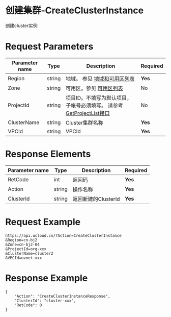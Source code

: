 # 创建集群-CreateClusterInstance

创建cluster实例

# Request Parameters
|Parameter name|Type|Description|Required|
|---|---|---|---|
|Region|string|地域。 参见 [地域和可用区列表](../summary/regionlist.html)|**Yes**|
|Zone|string|可用区。参见 [可用区列表](../summary/regionlist.html)|No|
|ProjectId|string|项目ID。不填写为默认项目，子帐号必须填写。 请参考[GetProjectList接口](../summary/get_project_list.html)|No|
|ClusterName|string|Cluster集群名称|**Yes**|
|VPCId|string|VPCId|**Yes**|

# Response Elements
|Parameter name|Type|Description|Required|
|---|---|---|---|
|RetCode|int|返回码|**Yes**|
|Action|string|操作名称|**Yes**|
|ClusterId|string|返回新建的ClusterId|**Yes**|

# Request Example
```
https://api.ucloud.cn/?Action=CreateClusterInstance
&Region=cn-bj2
&Zone=cn-bj2-04
&ProjectId=org-xxx
&ClusterName=cluster2
&VPCId=uvnet-xxx
```

# Response Example
```
{
    "Action": "CreateClusterInstanceResponse", 
    "ClusterId": "cluster-xxx", 
    "RetCode": 0
}
```


